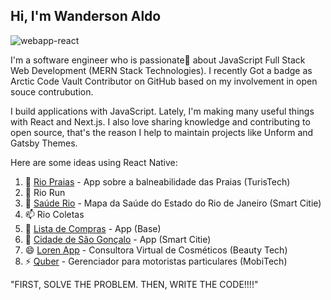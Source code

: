 ## Hi, I'm Wanderson Aldo

![webapp-react](https://user-images.githubusercontent.com/10963220/92394109-514fe400-f0f7-11ea-895b-8f89849f4660.gif)

I'm a software engineer who is passionate💖 about JavaScript Full Stack Web Development (MERN Stack Technologies). I recently Got a badge as Arctic Code Vault Contributor on GitHub based on my involvement in open souce contrubution.

I build applications with JavaScript. Lately, I'm making many useful things with React and Next.js. I also love sharing knowledge and contributing to open source, that's the reason I help to maintain projects like Unform and Gatsby Themes.

Here are some ideas using React Native:

1. 🔭 [Rio Praias](https://github.com/Wanderson77/RioPraias) - App sobre a balneabilidade das Praias (TurisTech)
2. 🌱 Rio Run
3. 👯 [Saúde Rio](https://github.com/Wanderson77/RioSaude-App) - Mapa da Saúde do Estado do Rio de Janeiro (Smart Citie)
4. 📫 Rio Coletas
5. 🤔  [Lista de Compras](https://github.com/Wanderson77/App-Lista-Compras) - App (Base)
6. 💬 [Cidade de São Gonçalo](https://github.com/Wanderson77/App-SG-Cidadao) - App (Smart Citie)
7. 😄 [Loren App](https://github.com/Wanderson77/App-Loren) - Consultora Virtual de Cosméticos (Beauty Tech)
8. ⚡  [Quber](https://github.com/Wanderson77/RioKuber) - Gerenciador para motoristas particulares (MobiTech)

"FIRST, SOLVE THE PROBLEM. THEN, WRITE THE CODE!!!!"
